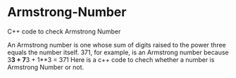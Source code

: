 # Armstrong-Number
C++ code to check Armstrong Number

An Armstrong number is one whose sum of digits raised to the power three equals the number itself. 
371, for example, is an Armstrong number 
because 3**3 + 7**3 + 1**3 = 371
Here is a c++ code to chech whether a number is Armstrong Number or not.
